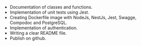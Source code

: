 - Documentation of classes and functions.
- Implementation of unit tests using Jest.
- Creating Dockerfile image with NodeJs, NestJs, Jest, Swagge, Compodoc and PostgreSQL.
- Implementation of authentication.
- Writing a clear README file.
- Publish on github.